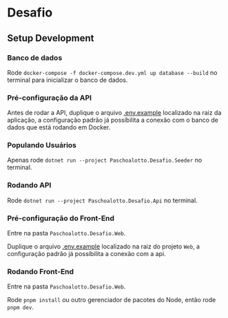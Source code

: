 # Desafio

## Setup Development

### Banco de dados

Rode `docker-compose -f docker-compose.dev.yml up database --build` no terminal para inicializar o banco de dados.

### Pré-configuração da API

Antes de rodar a API, duplique o arquivo [.env.example](.env.example) localizado na raiz da aplicação, a configuração padrão já possíbilita a conexão com o banco de dados que está rodando em Docker.

### Populando Usuários

Apenas rode `dotnet run --project Paschoalotto.Desafio.Seeder` no terminal.

### Rodando API

Rode `dotnet run --project Paschoalotto.Desafio.Api` no terminal.

### Pré-configuração do Front-End

Entre na pasta `Paschoalotto.Desafio.Web`.

Duplique o arquivo [.env.example](Paschoalotto.Desafio.Web/.env.example) localizado na raiz do projeto `Web`, a configuração padrão já possíbilita a conexão com a api.

### Rodando Front-End

Entre na pasta `Paschoalotto.Desafio.Web`.

Rode `pnpm install` ou outro gerenciador de pacotes do Node, então rode `pnpm dev`.
